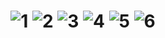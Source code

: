 <h1 align="center">
  <img src="https://github.com/Dervaish-dev/ICT/assets/127773397/897efce2-13bc-4dbf-8b0b-d0a1cf21efc3" alt="1" />
  <img src="https://github.com/Dervaish-dev/ICT/assets/127773397/fcfecefa-7712-4601-9f5b-4706cb3f7827" alt="2" />
  <img src="https://github.com/Dervaish-dev/ICT/assets/127773397/d858887e-9f0c-4be7-93a6-fec3637a4dfe" alt="3" />
  <img src="https://github.com/Dervaish-dev/ICT/assets/127773397/00a0438a-4e53-4d8d-9e99-b37c5baf10c3" alt="4" />
  <img src="https://github.com/Dervaish-dev/ICT/assets/127773397/572bb7a4-4b0f-4e64-809b-2c2dcb4a5b8e" alt="5" />
  <img src="https://github.com/Dervaish-dev/ICT/assets/127773397/19e69fd1-3039-4106-b60b-ca4af6cbfa0e" alt="6" />
</h1>

